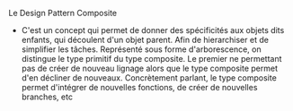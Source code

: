 Le Design Pattern Composite
- C'est un concept qui permet de donner des spécificités aux objets dits enfants, qui découlent d'un objet parent. 
Afin de hierarchiser et de simplifier les tâches.
Représenté sous forme d'arborescence, on distingue le type primitif du type composite. Le premier ne permettant pas de créer de nouveau lignage alors que le type composite permet d'en décliner de nouveaux.
Concrètement parlant, le type composite permet d'intégrer de nouvelles fonctions, de créer de nouvelles branches, etc
